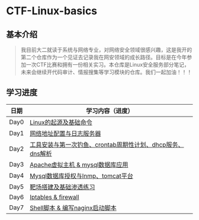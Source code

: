 # CTF-Linux-basics
## 基本介绍
> 我目前大二就读于系统与网络专业，对网络安全领域很感兴趣，这是我开的第二个仓库作为一个见证去记录我在网安领域的成长路径。目标是在今年参加一次CTF比赛和拥有一份相关实习。本仓库是Linux安全服务部分笔记，未来会继续开代码审计、情报搜集等学习模块的仓库。我们一起加油！！！
## 学习进度
| 日期       | 学习内容（进度）                                                                            |
| ---------- | ------------------------------------------------------------------------------- |
| Day0       | [Linux的起源及基础命令]()                            |
| Day1       | [网络地址配置与日志服务器](https://github.com/AlphaXiao/CTF-Linux-basics/blob/main/Days/DAY1.md)                            |
| Day2       | [工具安装与第一次钓鱼、crontab周期性计划、dhcp服务、dns解析]()                            |
| Day3       | [Apache虚拟主机 & mysql数据库应用]()                            |
| Day4       | [Mysql数据库授权与lnmp、tomcat平台]()                            |
| Day5       | [靶场搭建及基础渗透练习]()                            |
| Day6       | [Iptables & firewall]()                            |
| Day7       | [Shell脚本 & 编写naginx启动脚本]()                            |
